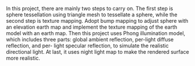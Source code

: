 In this project, there are mainly two steps to carry on. The first step is sphere tessellation using triangle mesh to tessellate a sphere, while the second step is texture mapping. Adopt bump mapping to adjust sphere with an elevation earth map and implement the texture mapping of the earth model with an earth map. Then this project uses Phong illumination model, which includes three parts: global ambient reflection, per-light
diffuse reflection, and per- light specular reflection, to simulate the realistic directional light. At last, it uses night light map to make the rendered surface more realistic.
